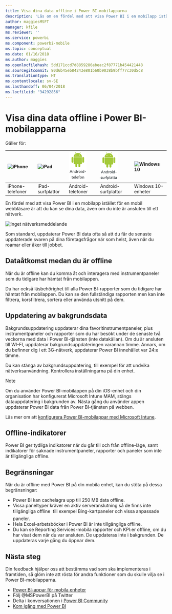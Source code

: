 ```yaml
---
title: Visa dina data offline i Power BI-mobilapparna
description: 'Läs om en fördel med att visa Power BI i en mobilapp istället för en mobil webbläsare: du kan se dina data, även om du inte är ansluten till ett nätverk.'
author: maggiesMSFT
manager: kfile
ms.reviewer: ''
ms.service: powerbi
ms.component: powerbi-mobile
ms.topic: conceptual
ms.date: 01/16/2018
ms.author: maggies
ms.openlocfilehash: 5dd171ccd7d8859286abeac2f87771b454421448
ms.sourcegitcommit: 80d6b45eb84243e801b60b9038b9bff77c30d5c8
ms.translationtype: HT
ms.contentlocale: sv-SE
ms.lasthandoff: 06/04/2018
ms.locfileid: "34292856"
---
```

# <a name="view-your-data-offline-in-the-power-bi-mobile-apps"></a>Visa dina data offline i Power BI-mobilapparna
Gäller för:

| ![iPhone](media/mobile-apps-offline-data/iphone-logo-50-px.png) | ![iPad](media/mobile-apps-offline-data/ipad-logo-50-px.png) | ![Android-telefon](media/mobile-apps-offline-data/android-phone-logo-50-px.png) | ![Android-surfplatta](media/mobile-apps-offline-data/android-tablet-logo-50-px.png) | ![Windows 10](media/mobile-apps-offline-data/win-10-logo-50-px.png) |
|:--- |:--- |:--- |:--- |:--- |
| iPhone-telefoner |iPad-surfplattor |Android-telefoner |Android-surfplattor |Windows 10-enheter |

En fördel med att visa Power BI i en mobilapp istället för en mobil webbläsare är att du kan se dina data, även om du inte är ansluten till ett nätverk. 

![Inget nätverksmeddelande](media/mobile-apps-offline-data/power-bi-iphone-no-network.png)

Som standard, uppdaterar Power BI data ofta så att du får de senaste uppdaterade svaren på dina företagsfrågor när som helst, även när du roamar eller åker till jobbet.

## <a name="data-access-while-youre-offline"></a>Dataåtkomst medan du är offline
När du är offline kan du komma åt och interagera med instrumentpaneler som du tidigare har hämtat från mobilappen.

Du har också läsbehörighet till alla Power BI-rapporter som du tidigare har hämtat från mobilappen. Du kan se den fullständiga rapporten men kan inte filtrera, korsfiltrera, sortera eller använda utsnitt på dem.

## <a name="background-data-refresh"></a>Uppdatering av bakgrundsdata
Bakgrundsuppdatering uppdaterar dina favoritinstrumentpaneler, plus instrumentpaneler och rapporter som du har besökt under de senaste två veckorna med data i Power BI-tjänsten (inte datakällan). Om du är ansluten till WI-FI, uppdaterar bakgrundsuppdateringen varannan timme. Annars, om du befinner dig i ett 3G-nätverk, uppdaterar Power BI innehållet var 24:e timme.

Du kan stänga av bakgrundsuppdatering, till exempel för att undvika nätverksanvändning. Kontrollera inställningarna på din enhet.

> [!NOTE]
> Om du använder Power BI-mobilappen på din iOS-enhet och din organisation har konfigurerat Microsoft Intune MAM, stängs datauppdatering i bakgrunden av. Nästa gång du använder appen uppdaterar Power BI data från Power BI-tjänsten på webben.
> 
> Läs mer om att [konfigurera Power BI-mobilappar med Microsoft Intune](service-admin-mobile-intune.md). 
> 
> 

## <a name="offline-indicators"></a>Offline-indikatorer
Power BI ger tydliga indikatorer när du går till och från offline-läge, samt indikatorer för saknade instrumentpaneler, rapporter och paneler som inte är tillgängliga offline.

## <a name="limitations"></a>Begränsningar
När du är offline med Power BI på din mobila enhet, kan du stöta på dessa begränsningar:

* Power BI kan cachelagra upp till 250 MB data offline.
* Vissa paneltyper kräver en aktiv serveranslutning så de finns inte tillgängliga offline &#151; till exempel Bing-kartpaneler och vissa anpassade paneler.
* Hela Excel-arbetsböcker i Power BI är inte tillgängliga offline.
* Du kan se Reporting Services-mobila rapporter och KPI:er offline, om du har visat dem när du var ansluten. De uppdateras inte i bakgrunden. De uppdateras varje gång du öppnar dem. 

## <a name="next-steps"></a>Nästa steg
Din feedback hjälper oss att bestämma vad som ska implementeras i framtiden, så glöm inte att rösta för andra funktioner som du skulle vilja se i Power BI-mobilapparna. 

* [Power BI-appar för mobila enheter](mobile-apps-for-mobile-devices.md)
* Följ @MSPowerBI på Twitter
* Delta i konversationen i [Power BI Community](http://community.powerbi.com/)
* [Kom igång med Power BI](service-get-started.md)


